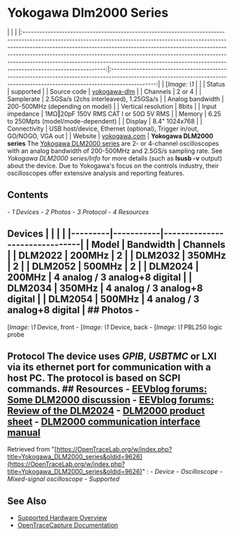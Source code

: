 # Yokogawa Dlm2000 Series
| | | |:-----------------------------------------------------------------------------------------------------------------------------------------------------------------------------------------------------------------------------------------------------------------------------------------------------------------------------------------------------------------------------------------------------------------------------------:|:----------------------------------------------------------------------------------------------------------------------------------------------------------------------------:| | [*Image: \1* | | | Status | supported | | Source code | [yokogawa-dlm](http://github.com/OpenTraceLab/?p=OpenTraceCapture.git;a=tree;f=src/hardware/yokogawa-dlm) | | Channels | 2 or 4 | | Samplerate | 2.5GSa/s (2chs interleaved), 1.25GSa/s | | Analog bandwidth | 200-500MHz (depending on model) | | Vertical resolution | 8bits | | Input impedance | 1MΩ‖20pF 150V RMS CAT I or 50Ω 5V RMS | | Memory | 6.25 to 250Mpts (model/mode-dependent) | | Display | 8.4" 1024x768 | | Connectivity | USB host/device, Ethernet (optional), Trigger in/out, GO/NOGO, VGA out | | Website | [yokogawa.com](http://tmi.yokogawa.com/us/products/oscilloscopes/digital-and-mixed-signal-oscilloscopes/dlm2000-mso-series/) | **Yokogawa DLM2000 series** The [Yokogawa DLM2000 series](http://tmi.yokogawa.com/us/products/oscilloscopes/digital-and-mixed-signal-oscilloscopes/dlm2000-mso-series/) are 2- or 4-channel oscilloscopes with an analog bandwidth of 200-500MHz and 2.5GS/s sampling rate. See *Yokogawa DLM2000 series/Info* for more details (such as **lsusb -v** output) about the device. Due to Yokogawa's focus on the controls industry, their oscilloscopes offer extensive analysis and reporting features.
## Contents
\- *1 Devices* \- *2 Photos* \- *3 Protocol* \- *4 Resources*
## Devices | | | | |---------|-----------|-------------------------------| | Model | Bandwidth | Channels | | DLM2022 | 200MHz | 2 | | DLM2032 | 350MHz | 2 | | DLM2052 | 500MHz | 2 | | DLM2024 | 200MHz | 4 analog / 3 analog+8 digital | | DLM2034 | 350MHz | 4 analog / 3 analog+8 digital | | DLM2054 | 500MHz | 4 analog / 3 analog+8 digital | ## Photos \-
[*Image: \1*
Device, front
\-
[*Image: \1*
Device, back
\-
[*Image: \1*
PBL250 logic probe
## Protocol The device uses *GPIB*, *USBTMC* or LXI via its ethernet port for communication with a host PC. The protocol is based on SCPI commands. ## Resources \- [EEVblog forums: Some DLM2000 discussion](http://www.eevblog.com/forum/reviews/yokogawa-dlm-2000-have-not-been-tried-it-is-a-200-mhz-1-25-gsampless/) \- [EEVblog forums: Review of the DLM2024](http://www.eevblog.com/forum/chat/yokogawa-dlm2024-oscillocope-review/) \- [DLM2000 product sheet](https://www.yokogawa.com/pdf/provide/E/GW/Bulletin/0000022831/0/BU7101-00E.pdf) \- [DLM2000 communication interface manual](https://www.yokogawa.com/pdf/provide/E/GW/IM/0000022842/0/IM710105-17E.pdf)
Retrieved from "[https://OpenTraceLab.org/w/index.php?title=Yokogawa_DLM2000_series&oldid=9626](https://OpenTraceLab.org/w/index.php?title=Yokogawa_DLM2000_series&oldid=9626)"
: \- *Device* \- *Oscilloscope* \- *Mixed-signal oscilloscope* \- *Supported*
## See Also
- [Supported Hardware Overview](../supported-hardware.md)
- [OpenTraceCapture Documentation](../../opentracecapture/overview.md)
